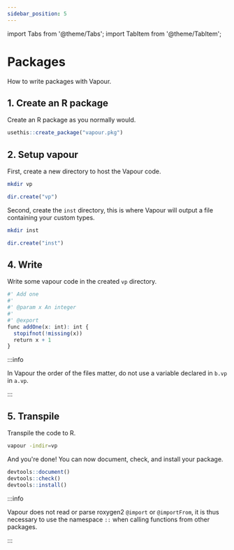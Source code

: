 ```yaml
---
sidebar_position: 5
---
```


import Tabs from '@theme/Tabs';
import TabItem from '@theme/TabItem';

# Packages

How to write packages with Vapour.

## 1. Create an R package

Create an R package as you normally would.

```r
usethis::create_package("vapour.pkg")
```

## 2. Setup vapour

First, create a new directory to host the Vapour code.

<Tabs>
<TabItem value="bash" label="bash">

```bash
mkdir vp
```

</TabItem>
<TabItem value="r" label="R">

```r
dir.create("vp")
```

</TabItem>
</Tabs>

Second, create the `inst` directory, this is where Vapour will
output a file containing your custom types.

<Tabs>
<TabItem value="bash" label="bash">

```bash
mkdir inst
```

</TabItem>
<TabItem value="r" label="R">

```r
dir.create("inst")
```

</TabItem>
</Tabs>

## 4. Write 

Write some vapour code in the created `vp` directory.

```r
#' Add one
#' 
#' @param x An integer
#' 
#' @export
func addOne(x: int): int {
  stopifnot(!missing(x))
  return x + 1
}
```

:::info

In Vapour the order of the files matter, do not use a variable 
declared in `b.vp` in `a.vp`.

:::

## 5. Transpile

Transpile the code to R.

```bash
vapour -indir=vp
```

And you're done! You can now document, check, and install your package.

```r
devtools::document()
devtools::check()
devtools::install()
```

:::info

Vapour does not read or parse roxygen2 `@import` or `@importFrom`,
it is thus necessary to use the namespace `::` when calling functions
from other packages.

:::
